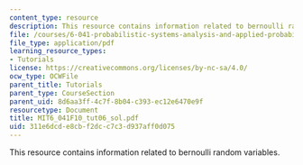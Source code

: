 ```yaml
---
content_type: resource
description: This resource contains information related to bernoulli random variables.
file: /courses/6-041-probabilistic-systems-analysis-and-applied-probability-fall-2010/311e6dcde8cbf2dcc7c3d937aff0d075_MIT6_041F10_tut06_sol.pdf
file_type: application/pdf
learning_resource_types:
- Tutorials
license: https://creativecommons.org/licenses/by-nc-sa/4.0/
ocw_type: OCWFile
parent_title: Tutorials
parent_type: CourseSection
parent_uid: 8d6aa3ff-4c7f-8b04-c393-ec12e6470e9f
resourcetype: Document
title: MIT6_041F10_tut06_sol.pdf
uid: 311e6dcd-e8cb-f2dc-c7c3-d937aff0d075
---
```

This resource contains information related to bernoulli random variables.